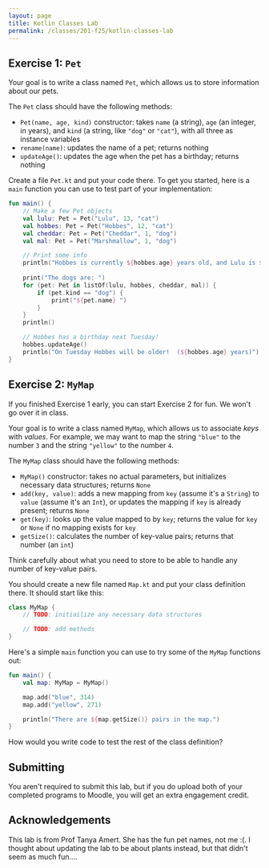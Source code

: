 ```yaml
---
layout: page
title: Kotlin Classes Lab
permalink: /classes/201-f25/kotlin-classes-lab
---
```


## Exercise 1: `Pet`

Your goal is to write a class named `Pet`, which allows us to store information about our pets.

The `Pet` class should have the following methods:
* `Pet(name, age, kind)` constructor: takes `name` (a string), `age` (an integer, in years), and `kind` (a string, like `"dog"` or `"cat"`), with all three as instance variables
* `rename(name)`: updates the name of a pet; returns nothing
* `updateAge()`: updates the age when the pet has a birthday; returns nothing

Create a file `Pet.kt` and put your code there.  To get you started, here is a `main` function you can use to test part of your implementation:
```kotlin
fun main() {
    // Make a few Pet objects
    val lulu: Pet = Pet("Lulu", 13, "cat")
    val hobbes: Pet = Pet("Hobbes", 12, "cat")
    val cheddar: Pet = Pet("Cheddar", 1, "dog")
    val mal: Pet = Pet("Marshmallow", 1, "dog")

    // Print some info
    println("Hobbes is currently ${hobbes.age} years old, and Lulu is ${lulu.age}.")
    
    print("The dogs are: ")
    for (pet: Pet in listOf(lulu, hobbes, cheddar, mal)) {
        if (pet.kind == "dog") {
            print("${pet.name} ")
        }
    }
    println()

    // Hobbes has a birthday next Tuesday!
    hobbes.updateAge()
    println("On Tuesday Hobbes will be older!  (${hobbes.age} years)")
}
```

## Exercise 2: `MyMap`

If you finished Exercise 1 early, you can start Exercise 2 for fun.  We won't go over it in class.

Your goal is to write a class named `MyMap`, which allows us to associate _keys_ with _values_.  For example, we may want to map the string `"blue"` to the number `3` and the string `"yellow"` to the number `4`.

The `MyMap` class should have the following methods:
* `MyMap()` constructor: takes no actual parameters, but initializes necessary data structures; returns `None`
* `add(key, value)`: adds a new mapping from `key` (assume it's a `String`) to `value` (assume it's an `Int`), or updates the mapping if `key` is already present; returns `None`
* `get(key)`: looks up the value mapped to by `key`; returns the value for `key` or `None` if no mapping exists for `key`
* `getSize()`: calculates the number of key-value pairs; returns that number (an `int`)

Think carefully about what you need to store to be able to handle any number of key-value pairs.

You should create a new file named `Map.kt` and put your class definition there.  It should start like this:
```kotlin
class MyMap {
    // TODO: initiailize any necessary data structures

    // TODO: add methods
}
```

Here's a simple `main` function you can use to try some of the `MyMap` functions out:
```kotlin
fun main() {
    val map: MyMap = MyMap()

    map.add("blue", 314)
    map.add("yellow", 271)

    println("There are ${map.getSize()} pairs in the map.")
}
```

How would you write code to test the rest of the class definition?

## Submitting
You aren't required to submit this lab, but if you do upload both of your completed programs to Moodle, you will get an extra engagement credit.

## Acknowledgements
This lab is from Prof Tanya Amert. She has the fun pet names, not me :(. I thought about updating the lab to be about plants instead, but that didn't seem as much fun....